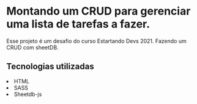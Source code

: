 # Montando um CRUD para gerenciar uma lista de tarefas a fazer.

Esse projeto é um desafio do curso Estartando Devs 2021.
Fazendo um CRUD com sheetDB.

## Tecnologias utilizadas

<li>HTML</li>
<li>SASS</li>
<li>Sheetdb-js</li>



